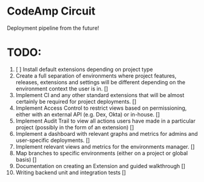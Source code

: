# CodeAmp Circuit

Deployment pipeline from the future!


TODO:
=====

1. [ ] Install default extensions depending on project type
2. Create a full separation of environments where project features, releases, extensions and settings will be different depending on the environment context the user is in. []
3. Implement CI and any other standard extensions that will be almost certainly be required for project deployments. []
4. Implement Access Control to restrict views based on permissioning, either with an external API (e.g. Dex, Okta) or in-house. []
5. Implement Audit Trail to view all actions users have made in a particular project (possibly in the form of an extension) []
6. Implement a dashboard with relevant graphs and metrics for admins and user-specific deployments. []
7. Implement relevant views and metrics for the environments manager. []
8. Map branches to specific environments (either on a project or global basis) []
9. Documentation on creating an Extension and guided walkthrough []
10. Writing backend unit and integration tests []
